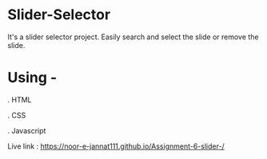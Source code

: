 # Slider-Selector
It's a slider selector project. Easily search and select the slide or remove the slide.
# Using -
. HTML

. CSS

. Javascript

Live link :  https://noor-e-jannat111.github.io/Assignment-6-slider-/
